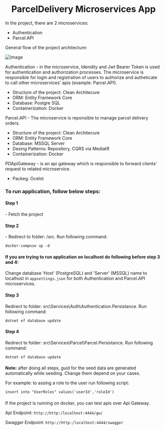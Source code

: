 <div align="center">
  <h1>ParcelDelivery Microservices App</h1>
</div>

<p>
  In the project, there are 2 microservices:
</p>
<ul>
  <li>Authentication</li>
  <li>Parcel.API</li>
</ul>

<p>General flow of the project architecture:</p>

![Image](https://github.com/user-attachments/assets/9ed29ddd-75bf-47f3-8909-bf5481512ff2)

<p>Authentication - in the microservice, Idendity and Jwt Bearer Token is used for authentication and authorization processes. The microservice is responsible for login and registration of users to authorize and autheticate to call other microservices' apis (example: Parcel.API).</p>
<ul>
  <li>Structure of the project: Clean Architecure</li>
  <li>ORM: Entity Framework Core</li>
  <li>Database: Postgre SQL</li>
  <li>Containerization: Docker</li>
</ul>

<p>Parcel.API - The microservice is reponsible to manage parcel delivery orders.</p>
<ul>
  <li>Structure of the project: Clean Architecure</li>
  <li>ORM: Entity Framework Core</li>
  <li>Database: MSSQL Server</li>
  <li>Desing Patterns: Repository, CQRS via MediatR</li>
  <li>Containerization: Docker</li>
</ul>

<p>PDApiGateway - is an api gateway which is responsible to forward clients' request to related microservice.</p>
<ul>
  <li>Packeg: Ocelot</li>
</ul>


<h3>To run application, follow below steps:</h3>

<h4>Step 1</h4>
<p> - Fetch the project</p>

<h4>Step 2</h4>
<p> - Redirect to folder: /src. Run following command: </p>
<code>docker-compose up -d</code>

<h4>If you are trying to run application on localhost do following before step 3 and 4:</h4>
<p>Change database ‘Host’ (PostgreSQL) and 'Server' (MSSQL) name to localhost in <code>appsettings.json</code> for both Authentication and Parcel.API microservices.</p>

<h4>Step 3</h4>
<p>Redirect to folder: src\Services\Auth\Authentication.Persistance. Run following command:</p>
<code>dotnet ef database update</code>

<h4>Step 4</h4>
<p>Redirect to folder: src\Services\Parcel\Parcel.Persistance. Run following command:</p>
<code>dotnet ef database update</code>
<h4></h4>
<p><strong>Note:</strong> after doing all steps, guid for the seed data are generated automatically while seeding. Change them depend on your cases.</p>
<p>For example: to assing a role to the user run following script: </p>
<code>insert into "UserRoles" values('userId','roleId')</code>

<h4></h4>
<p>If the project is running on docker, you can test apis over Api Gateway.</p>
<p>Api Endpoint: <code>http://http:/localhost:4444/gw/</code></p>
<p>Swagger Endpoint: <code>http://http:/localhost:4444/swagger</code></p>
